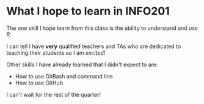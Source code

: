 # What I hope to learn in INFO201 

The one skill I hope learn from this class is the ability
to understand and *use R*. 

I can tell I have **very** qualified teachers and TAs who are
dedicated to teaching their students so I am *excited*!

Other skills I have already learned that I didn't expect to are:
- How to use GitBash and command line
- How to use GitHub 

I can't wait for the rest of the quarter! 
